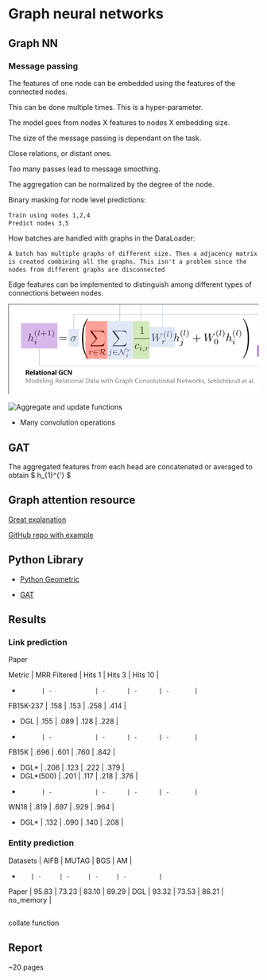 # Graph neural networks

## Graph NN

### Message passing

The features of one node can be embedded using the features of the connected nodes.

This can be done multiple times. This is a hyper-parameter.

The model goes from nodes X features to nodes X embedding size.

The size of the message passing is dependant on the task.

Close relations, or distant ones.

Too many passes lead to message smoothing.

The aggregation can be normalized by the degree of the node.

Binary masking for node level predictions:

    Train using nodes 1,2,4
    Predict nodes 3,5

How batches are handled with graphs in the DataLoader:

    A batch has multiple graphs of different size. Then a adjacency matrix is created combining all the graphs. This isn't a problem since the nodes from different graphs are disconnected


Edge features can be implemented to distinguish among different types of connections between nodes.

![Relational GNN](img/relationalgnn.png)

![Aggregate and update functions](img/agregateandupdate.png)

- Many convolution operations

## GAT

The aggregated features from each head are concatenated or averaged to obtain $ h_{1}^{'} $

## Graph attention resource

[Great explanation](https://www.youtube.com/watch?v=A-yKQamf2Fc)

[GitHub repo with example](https://github.com/gordicaleksa/pytorch-GAT)

## Python Library

- [Python Geometric](https://pytorch-geometric.readthedocs.io/en/latest/index.html)

- [GAT](https://pytorch-geometric.readthedocs.io/en/latest/modules/nn.html?highlight=attention#torch_geometric.nn.conv.GATConv)

## Results

### Link prediction

Paper

Metric      | MRR Filtered | Hits 1 | Hits 3 | Hits 10 |
-           | -            | -      | -      | -       |
FB15K-237   | .158         | .153   | .258   | .414    |
- DGL       | .155         | .089   | .128   | .228    |
-           | -            | -      | -      | -       |
FB15K       | .696         | .601   | .760   | .842    |
- DGL*      | .206         | .123   | .222   | .379    |
- DGL*(500) | .201         | .117   | .218   | .376    |
-           | -            | -      | -      | -       |
WN18        | .819         | .697   | .929   | .964    |
- DGL*      | .132         | .090   | .140   | .208    |


### Entity prediction

Datasets | AIFB  | MUTAG | BGS   | AM        |
-        | -     | -     | -     | -         |
Paper    | 95.83 | 73.23 | 83.10 | 89.29     |
DGL      | 93.32 | 73.53 | 86.21 | no_memory |


##

collate function
## Report

~20 pages
